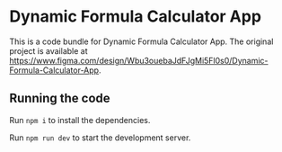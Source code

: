 
  # Dynamic Formula Calculator App

  This is a code bundle for Dynamic Formula Calculator App. The original project is available at https://www.figma.com/design/Wbu3ouebaJdFJgMi5Fl0s0/Dynamic-Formula-Calculator-App.

  ## Running the code

  Run `npm i` to install the dependencies.

  Run `npm run dev` to start the development server.
  